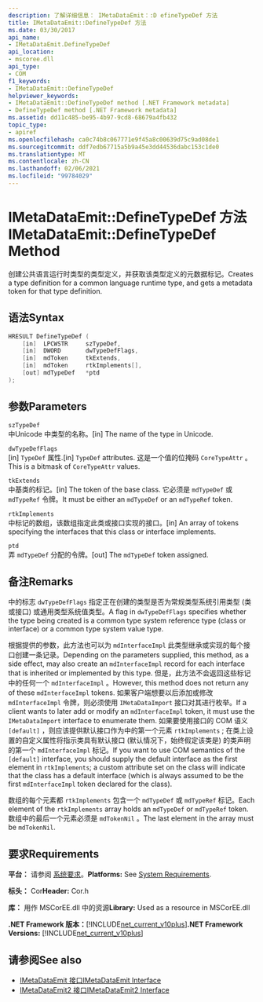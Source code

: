 ```yaml
---
description: 了解详细信息： IMetaDataEmit：:D efineTypeDef 方法
title: IMetaDataEmit::DefineTypeDef 方法
ms.date: 03/30/2017
api_name:
- IMetaDataEmit.DefineTypeDef
api_location:
- mscoree.dll
api_type:
- COM
f1_keywords:
- IMetaDataEmit::DefineTypeDef
helpviewer_keywords:
- IMetaDataEmit::DefineTypeDef method [.NET Framework metadata]
- DefineTypeDef method [.NET Framework metadata]
ms.assetid: dd11c485-be95-4b97-9cd8-68679a4fb432
topic_type:
- apiref
ms.openlocfilehash: ca0c74b8c067771e9f45a8c00639d75c9ad08de1
ms.sourcegitcommit: ddf7edb67715a5b9a45e3dd44536dabc153c1de0
ms.translationtype: MT
ms.contentlocale: zh-CN
ms.lasthandoff: 02/06/2021
ms.locfileid: "99784029"
---
```

# <a name="imetadataemitdefinetypedef-method"></a><span data-ttu-id="6c0f1-103">IMetaDataEmit::DefineTypeDef 方法</span><span class="sxs-lookup"><span data-stu-id="6c0f1-103">IMetaDataEmit::DefineTypeDef Method</span></span>

<span data-ttu-id="6c0f1-104">创建公共语言运行时类型的类型定义，并获取该类型定义的元数据标记。</span><span class="sxs-lookup"><span data-stu-id="6c0f1-104">Creates a type definition for a common language runtime type, and gets a metadata token for that type definition.</span></span>  
  
## <a name="syntax"></a><span data-ttu-id="6c0f1-105">语法</span><span class="sxs-lookup"><span data-stu-id="6c0f1-105">Syntax</span></span>  
  
```cpp  
HRESULT DefineTypeDef (
    [in]  LPCWSTR     szTypeDef,
    [in]  DWORD       dwTypeDefFlags,
    [in]  mdToken     tkExtends,
    [in]  mdToken     rtkImplements[],
    [out] mdTypeDef   *ptd  
);  
```  
  
## <a name="parameters"></a><span data-ttu-id="6c0f1-106">参数</span><span class="sxs-lookup"><span data-stu-id="6c0f1-106">Parameters</span></span>  

 `szTypeDef`  
 <span data-ttu-id="6c0f1-107">中Unicode 中类型的名称。</span><span class="sxs-lookup"><span data-stu-id="6c0f1-107">[in] The name of the type in Unicode.</span></span>  
  
 `dwTypeDefFlags`  
 <span data-ttu-id="6c0f1-108">[in] `TypeDef` 属性.</span><span class="sxs-lookup"><span data-stu-id="6c0f1-108">[in] `TypeDef` attributes.</span></span> <span data-ttu-id="6c0f1-109">这是一个值的位掩码 `CoreTypeAttr` 。</span><span class="sxs-lookup"><span data-stu-id="6c0f1-109">This is a bitmask of `CoreTypeAttr` values.</span></span>  
  
 `tkExtends`  
 <span data-ttu-id="6c0f1-110">中基类的标记。</span><span class="sxs-lookup"><span data-stu-id="6c0f1-110">[in] The token of the base class.</span></span> <span data-ttu-id="6c0f1-111">它必须是 `mdTypeDef` 或 `mdTypeRef` 令牌。</span><span class="sxs-lookup"><span data-stu-id="6c0f1-111">It must be either an `mdTypeDef` or an `mdTypeRef` token.</span></span>  
  
 `rtkImplements`  
 <span data-ttu-id="6c0f1-112">中标记的数组，该数组指定此类或接口实现的接口。</span><span class="sxs-lookup"><span data-stu-id="6c0f1-112">[in] An array of tokens specifying the interfaces that this class or interface implements.</span></span>  
  
 `ptd`  
 <span data-ttu-id="6c0f1-113">弄 `mdTypeDef` 分配的令牌。</span><span class="sxs-lookup"><span data-stu-id="6c0f1-113">[out] The `mdTypeDef` token assigned.</span></span>  
  
## <a name="remarks"></a><span data-ttu-id="6c0f1-114">备注</span><span class="sxs-lookup"><span data-stu-id="6c0f1-114">Remarks</span></span>  

 <span data-ttu-id="6c0f1-115">中的标志 `dwTypeDefFlags` 指定正在创建的类型是否为常规类型系统引用类型 (类或接口) 或通用类型系统值类型。</span><span class="sxs-lookup"><span data-stu-id="6c0f1-115">A flag in `dwTypeDefFlags` specifies whether the type being created is a common type system reference type (class or interface) or a common type system value type.</span></span>  
  
 <span data-ttu-id="6c0f1-116">根据提供的参数，此方法也可以为 `mdInterfaceImpl` 此类型继承或实现的每个接口创建一条记录。</span><span class="sxs-lookup"><span data-stu-id="6c0f1-116">Depending on the parameters supplied, this method, as a side effect, may also create an `mdInterfaceImpl` record for each interface that is inherited or implemented by this type.</span></span> <span data-ttu-id="6c0f1-117">但是，此方法不会返回这些标记中的任何一个 `mdInterfaceImpl` 。</span><span class="sxs-lookup"><span data-stu-id="6c0f1-117">However, this method does not return any of these `mdInterfaceImpl` tokens.</span></span> <span data-ttu-id="6c0f1-118">如果客户端想要以后添加或修改 `mdInterfaceImpl` 令牌，则必须使用 `IMetaDataImport` 接口对其进行枚举。</span><span class="sxs-lookup"><span data-stu-id="6c0f1-118">If a client wants to later add or modify an `mdInterfaceImpl` token, it must use the `IMetaDataImport` interface to enumerate them.</span></span> <span data-ttu-id="6c0f1-119">如果要使用接口的 COM 语义 `[default]` ，则应该提供默认接口作为中的第一个元素 `rtkImplements` ; 在类上设置的自定义属性将指示类具有默认接口 (默认情况下，始终假定该类是) 的类声明的第一个 `mdInterfaceImpl` 标记。</span><span class="sxs-lookup"><span data-stu-id="6c0f1-119">If you want to use COM semantics of the `[default]` interface, you should supply the default interface as the first element in `rtkImplements`; a custom attribute set on the class will indicate that the class has a default interface (which is always assumed to be the first `mdInterfaceImpl` token declared for the class).</span></span>  
  
 <span data-ttu-id="6c0f1-120">数组的每个元素都 `rtkImplements` 包含一个 `mdTypeDef` 或 `mdTypeRef` 标记。</span><span class="sxs-lookup"><span data-stu-id="6c0f1-120">Each element of the `rtkImplements` array holds an `mdTypeDef` or `mdTypeRef` token.</span></span> <span data-ttu-id="6c0f1-121">数组中的最后一个元素必须是 `mdTokenNil` 。</span><span class="sxs-lookup"><span data-stu-id="6c0f1-121">The last element in the array must be `mdTokenNil`.</span></span>  
  
## <a name="requirements"></a><span data-ttu-id="6c0f1-122">要求</span><span class="sxs-lookup"><span data-stu-id="6c0f1-122">Requirements</span></span>  

 <span data-ttu-id="6c0f1-123">**平台：** 请参阅 [系统要求](../../get-started/system-requirements.md)。</span><span class="sxs-lookup"><span data-stu-id="6c0f1-123">**Platforms:** See [System Requirements](../../get-started/system-requirements.md).</span></span>  
  
 <span data-ttu-id="6c0f1-124">**标头：** Cor</span><span class="sxs-lookup"><span data-stu-id="6c0f1-124">**Header:** Cor.h</span></span>  
  
 <span data-ttu-id="6c0f1-125">**库：** 用作 MSCorEE.dll 中的资源</span><span class="sxs-lookup"><span data-stu-id="6c0f1-125">**Library:** Used as a resource in MSCorEE.dll</span></span>  
  
 <span data-ttu-id="6c0f1-126">**.NET Framework 版本：**[!INCLUDE[net_current_v10plus](../../../../includes/net-current-v10plus-md.md)]</span><span class="sxs-lookup"><span data-stu-id="6c0f1-126">**.NET Framework Versions:** [!INCLUDE[net_current_v10plus](../../../../includes/net-current-v10plus-md.md)]</span></span>  
  
## <a name="see-also"></a><span data-ttu-id="6c0f1-127">请参阅</span><span class="sxs-lookup"><span data-stu-id="6c0f1-127">See also</span></span>

- [<span data-ttu-id="6c0f1-128">IMetaDataEmit 接口</span><span class="sxs-lookup"><span data-stu-id="6c0f1-128">IMetaDataEmit Interface</span></span>](imetadataemit-interface.md)
- [<span data-ttu-id="6c0f1-129">IMetaDataEmit2 接口</span><span class="sxs-lookup"><span data-stu-id="6c0f1-129">IMetaDataEmit2 Interface</span></span>](imetadataemit2-interface.md)
